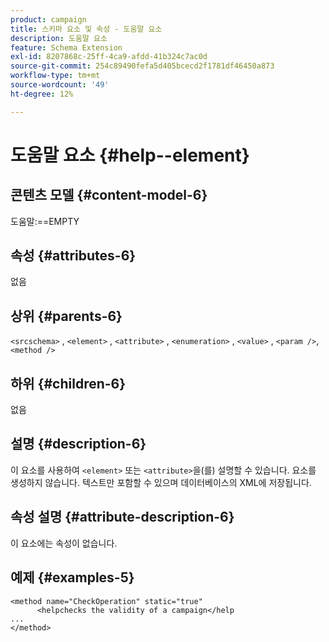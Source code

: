 ```yaml
---
product: campaign
title: 스키마 요소 및 속성 - 도움말 요소
description: 도움말 요소
feature: Schema Extension
exl-id: 8207868c-25ff-4ca9-afdd-41b324c7ac0d
source-git-commit: 254c89490fefa5d405bcecd2f1781df46450a873
workflow-type: tm+mt
source-wordcount: '49'
ht-degree: 12%

---
```


# 도움말 요소 {#help--element}


## 콘텐츠 모델 {#content-model-6}

도움말:==EMPTY

## 속성 {#attributes-6}

없음

## 상위 {#parents-6}

`<srcschema>` , `<element>`   ,   `<attribute>`    ,    `<enumeration>`     ,     `<value>`      ,     `<param />`,      `<method />`

## 하위 {#children-6}

없음

## 설명 {#description-6}

이 요소를 사용하여 `<element>` 또는 `<attribute>`을(를) 설명할 수 있습니다.   요소를 생성하지 않습니다. 텍스트만 포함할 수 있으며 데이터베이스의 XML에 저장됩니다.

## 속성 설명 {#attribute-description-6}

이 요소에는 속성이 없습니다.

## 예제 {#examples-5}

```
<method name="CheckOperation" static="true"
      <helpchecks the validity of a campaign</help
...
</method> 
```
